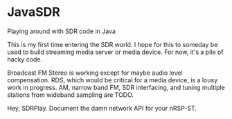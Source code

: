 # JavaSDR
Playing around with SDR code in Java

This is my first time entering the SDR world.  I hope for this to someday be used to build streaming media server or media device.  For now, it's a pile of hacky code.

Broadcast FM Stereo is working except for maybe audio level compensation.
RDS, which would be critical for a media device, is a lousy work in progress.
AM, narrow band FM, SDR interfacing, and tuning multiple stations from wideband sampling are TODO.

Hey, SDRPlay.  Document the damn network API for your nRSP-ST.
